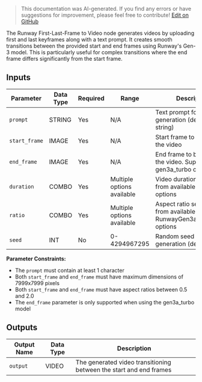 > This documentation was AI-generated. If you find any errors or have suggestions for improvement, please feel free to contribute! [Edit on GitHub](https://github.com/Comfy-Org/embedded-docs/blob/main/comfyui_embedded_docs/docs/RunwayFirstLastFrameNode/en.md)

The Runway First-Last-Frame to Video node generates videos by uploading first and last keyframes along with a text prompt. It creates smooth transitions between the provided start and end frames using Runway's Gen-3 model. This is particularly useful for complex transitions where the end frame differs significantly from the start frame.

## Inputs

| Parameter | Data Type | Required | Range | Description |
|-----------|-----------|----------|-------|-------------|
| `prompt` | STRING | Yes | N/A | Text prompt for the generation (default: empty string) |
| `start_frame` | IMAGE | Yes | N/A | Start frame to be used for the video |
| `end_frame` | IMAGE | Yes | N/A | End frame to be used for the video. Supported for gen3a_turbo only. |
| `duration` | COMBO | Yes | Multiple options available | Video duration selection from available Duration options |
| `ratio` | COMBO | Yes | Multiple options available | Aspect ratio selection from available RunwayGen3aAspectRatio options |
| `seed` | INT | No | 0-4294967295 | Random seed for generation (default: 0) |

**Parameter Constraints:**

- The `prompt` must contain at least 1 character
- Both `start_frame` and `end_frame` must have maximum dimensions of 7999x7999 pixels
- Both `start_frame` and `end_frame` must have aspect ratios between 0.5 and 2.0
- The `end_frame` parameter is only supported when using the gen3a_turbo model

## Outputs

| Output Name | Data Type | Description |
|-------------|-----------|-------------|
| `output` | VIDEO | The generated video transitioning between the start and end frames |
